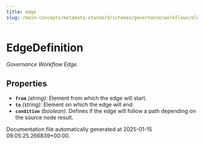```yaml
---
title: edge
slug: /main-concepts/metadata-standard/schemas/governance/workflows/elements/edge
---
```


# EdgeDefinition

*Governance Workflow Edge.*

## Properties

- **`from`** *(string)*: Element from which the edge will start.
- **`to`** *(string)*: Element on which the edge will end.
- **`condition`** *(boolean)*: Defines if the edge will follow a path depending on the source node result.


Documentation file automatically generated at 2025-01-15 09:05:25.266839+00:00.
